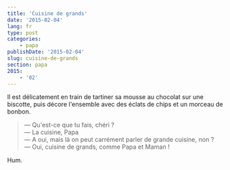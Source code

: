 ```yaml
---
title: 'Cuisine de grands'
date: '2015-02-04'
lang: fr
type: post
categories:
    - papa
publishDate: '2015-02-04'
slug: cuisine-de-grands
section: papa
2015:
    - '02'
---
```


Il est délicatement en train de tartiner sa mousse au chocolat sur une biscotte, puis décore l'ensemble avec des éclats de chips et un morceau de bonbon.

> — Qu'est-ce que tu fais, chéri ?  
> — La cuisine, Papa  
> — A oui, mais là on peut carrément parler de grande cuisine, non ?  
> — Oui, cuisine de grands, comme Papa et Maman !

Hum.
